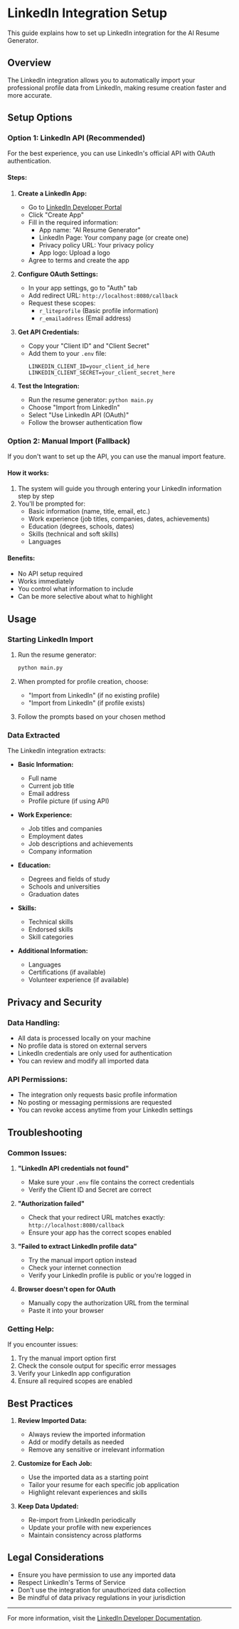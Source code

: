 # LinkedIn Integration Setup

This guide explains how to set up LinkedIn integration for the AI Resume Generator.

## Overview

The LinkedIn integration allows you to automatically import your professional profile data from LinkedIn, making resume creation faster and more accurate.

## Setup Options

### Option 1: LinkedIn API (Recommended)

For the best experience, you can use LinkedIn's official API with OAuth authentication.

#### Steps:

1. **Create a LinkedIn App:**
   - Go to [LinkedIn Developer Portal](https://www.linkedin.com/developers/)
   - Click "Create App"
   - Fill in the required information:
     - App name: "AI Resume Generator"
     - LinkedIn Page: Your company page (or create one)
     - Privacy policy URL: Your privacy policy
     - App logo: Upload a logo
   - Agree to terms and create the app

2. **Configure OAuth Settings:**
   - In your app settings, go to "Auth" tab
   - Add redirect URL: `http://localhost:8080/callback`
   - Request these scopes:
     - `r_liteprofile` (Basic profile information)
     - `r_emailaddress` (Email address)

3. **Get API Credentials:**
   - Copy your "Client ID" and "Client Secret"
   - Add them to your `.env` file:
     ```
     LINKEDIN_CLIENT_ID=your_client_id_here
     LINKEDIN_CLIENT_SECRET=your_client_secret_here
     ```

4. **Test the Integration:**
   - Run the resume generator: `python main.py`
   - Choose "Import from LinkedIn"
   - Select "Use LinkedIn API (OAuth)"
   - Follow the browser authentication flow

### Option 2: Manual Import (Fallback)

If you don't want to set up the API, you can use the manual import feature.

#### How it works:
1. The system will guide you through entering your LinkedIn information step by step
2. You'll be prompted for:
   - Basic information (name, title, email, etc.)
   - Work experience (job titles, companies, dates, achievements)
   - Education (degrees, schools, dates)
   - Skills (technical and soft skills)
   - Languages

#### Benefits:
- No API setup required
- Works immediately
- You control what information to include
- Can be more selective about what to highlight

## Usage

### Starting LinkedIn Import

1. Run the resume generator:
   ```bash
   python main.py
   ```

2. When prompted for profile creation, choose:
   - "Import from LinkedIn" (if no existing profile)
   - "Import from LinkedIn" (if profile exists)

3. Follow the prompts based on your chosen method

### Data Extracted

The LinkedIn integration extracts:

- **Basic Information:**
  - Full name
  - Current job title
  - Email address
  - Profile picture (if using API)

- **Work Experience:**
  - Job titles and companies
  - Employment dates
  - Job descriptions and achievements
  - Company information

- **Education:**
  - Degrees and fields of study
  - Schools and universities
  - Graduation dates

- **Skills:**
  - Technical skills
  - Endorsed skills
  - Skill categories

- **Additional Information:**
  - Languages
  - Certifications (if available)
  - Volunteer experience (if available)

## Privacy and Security

### Data Handling:
- All data is processed locally on your machine
- No profile data is stored on external servers
- LinkedIn credentials are only used for authentication
- You can review and modify all imported data

### API Permissions:
- The integration only requests basic profile information
- No posting or messaging permissions are requested
- You can revoke access anytime from your LinkedIn settings

## Troubleshooting

### Common Issues:

1. **"LinkedIn API credentials not found"**
   - Make sure your `.env` file contains the correct credentials
   - Verify the Client ID and Secret are correct

2. **"Authorization failed"**
   - Check that your redirect URL matches exactly: `http://localhost:8080/callback`
   - Ensure your app has the correct scopes enabled

3. **"Failed to extract LinkedIn profile data"**
   - Try the manual import option instead
   - Check your internet connection
   - Verify your LinkedIn profile is public or you're logged in

4. **Browser doesn't open for OAuth**
   - Manually copy the authorization URL from the terminal
   - Paste it into your browser

### Getting Help:

If you encounter issues:
1. Try the manual import option first
2. Check the console output for specific error messages
3. Verify your LinkedIn app configuration
4. Ensure all required scopes are enabled

## Best Practices

1. **Review Imported Data:**
   - Always review the imported information
   - Add or modify details as needed
   - Remove any sensitive or irrelevant information

2. **Customize for Each Job:**
   - Use the imported data as a starting point
   - Tailor your resume for each specific job application
   - Highlight relevant experiences and skills

3. **Keep Data Updated:**
   - Re-import from LinkedIn periodically
   - Update your profile with new experiences
   - Maintain consistency across platforms

## Legal Considerations

- Ensure you have permission to use any imported data
- Respect LinkedIn's Terms of Service
- Don't use the integration for unauthorized data collection
- Be mindful of data privacy regulations in your jurisdiction

---

For more information, visit the [LinkedIn Developer Documentation](https://docs.microsoft.com/en-us/linkedin/).
